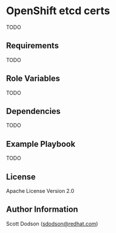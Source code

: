 OpenShift etcd certs
========================

TODO

Requirements
------------

TODO

Role Variables
--------------

TODO

Dependencies
------------

TODO

Example Playbook
----------------

TODO

License
-------

Apache License Version 2.0

Author Information
------------------

Scott Dodson (sdodson@redhat.com)
